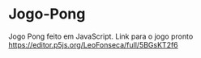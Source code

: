 # Jogo-Pong
Jogo Pong feito em JavaScript.
Link para o jogo pronto
https://editor.p5js.org/LeoFonseca/full/5BGsKT2f6

